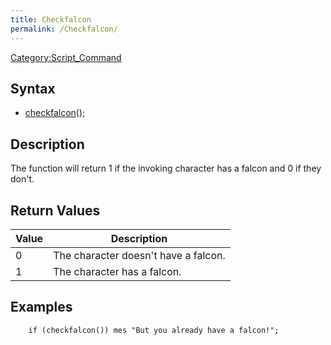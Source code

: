 ```yaml
---
title: Checkfalcon
permalink: /Checkfalcon/
---
```


[Category:Script_Command](/Category:Script_Command "wikilink")

Syntax
------

-   [checkfalcon](/checkfalcon "wikilink")();

Description
-----------

The function will return 1 if the invoking character has a falcon and 0 if they don't.

Return Values
-------------

| Value | Description                          |
|-------|--------------------------------------|
| 0     | The character doesn't have a falcon. |
| 1     | The character has a falcon.          |

Examples
--------

        if (checkfalcon()) mes "But you already have a falcon!";